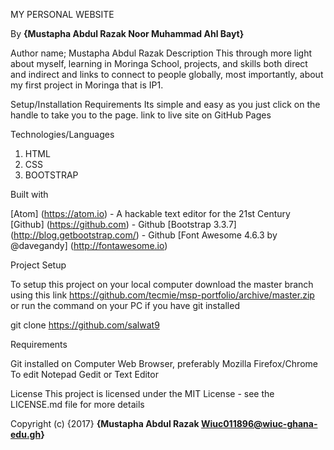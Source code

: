 MY PERSONAL WEBSITE

 By **{Mustapha Abdul Razak   Noor Muhammad  Ahl Bayt}**

 Author name; Mustapha Abdul Razak
 Description
 This through more light about myself, learning in Moringa School, projects, and skills both direct and indirect and links to connect to people globally, most importantly, about my first project in Moringa that is IP1.


 Setup/Installation Requirements
 Its simple and easy as you just click on the handle to take you to the page.
link to live site on GitHub Pages

 Technologies/Languages
 1. HTML
 2. CSS
 3. BOOTSTRAP

 Built with

[Atom] (https://atom.io) - A hackable text editor for the 21st Century
[Github] (https://github.com) - Github
[Bootstrap 3.3.7] (http://blog.getbootstrap.com/) - Github
[Font Awesome 4.6.3 by @davegandy] (http://fontawesome.io)



Project Setup

To setup this project on your local computer download the master branch using this link https://github.com/tecmie/msp-portfolio/archive/master.zip or run the command on your PC if you have git installed

git clone https://github.com/salwat9

Requirements

Git installed on Computer
Web Browser, preferably Mozilla Firefox/Chrome
To edit Notepad Gedit or Text Editor

License
This project is licensed under the MIT License - see the LICENSE.md file for more details

 Copyright (c) {2017} **{Mustapha Abdul Razak Wiuc011896@wiuc-ghana-edu.gh}**

